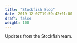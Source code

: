```yaml
---
title: "Stockfish Blog"
date: 2019-12-07T19:59:42+01:00
draft: false
weight: 100
---
```


Updates from the Stockfish team.